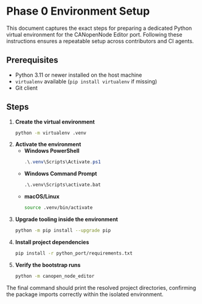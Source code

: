 # Phase 0 Environment Setup

This document captures the exact steps for preparing a dedicated Python virtual
environment for the CANopenNode Editor port. Following these instructions
ensures a repeatable setup across contributors and CI agents.

## Prerequisites
- Python 3.11 or newer installed on the host machine
- `virtualenv` available (`pip install virtualenv` if missing)
- Git client

## Steps
1. **Create the virtual environment**
   ```bash
   python -m virtualenv .venv
   ```
2. **Activate the environment**
   - **Windows PowerShell**
     ```powershell
     .\.venv\Scripts\Activate.ps1
     ```
   - **Windows Command Prompt**
     ```cmd
     .\.venv\Scripts\activate.bat
     ```
   - **macOS/Linux**
     ```bash
     source .venv/bin/activate
     ```
3. **Upgrade tooling inside the environment**
   ```bash
   python -m pip install --upgrade pip
   ```
4. **Install project dependencies**
   ```bash
   pip install -r python_port/requirements.txt
   ```
5. **Verify the bootstrap runs**
   ```bash
   python -m canopen_node_editor
   ```

The final command should print the resolved project directories, confirming the
package imports correctly within the isolated environment.
